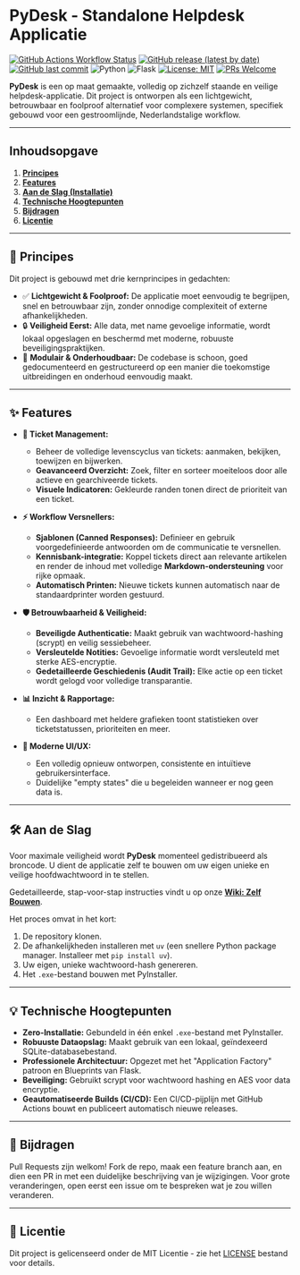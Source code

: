 # PyDesk - Standalone Helpdesk Applicatie

[![GitHub Actions Workflow Status](https://img.shields.io/github/actions/workflow/status/ChaoticML/PyDesk/development-build.yml?branch=main)](https://github.com/ChaoticML/PyDesk/actions)
[![GitHub release (latest by date)](https://img.shields.io/github/v/release/ChaoticML/PyDesk)](https://github.com/ChaoticML/PyDesk/releases)
[![GitHub last commit](https://img.shields.io/github/last-commit/ChaoticML/PyDesk)](https://github.com/ChaoticML/PyDesk/commits/main)
![Python](https://img.shields.io/badge/Python-3.11-3776AB?logo=python)
![Flask](https://img.shields.io/badge/Flask-3.1-000000?logo=flask)
[![License: MIT](https://img.shields.io/badge/License-MIT-yellow.svg)](https://opensource.org/licenses/MIT)
[![PRs Welcome](https://img.shields.io/badge/PRs-welcome-brightgreen.svg)](http://makeapullrequest.com)

**PyDesk** is een op maat gemaakte, volledig op zichzelf staande en veilige helpdesk-applicatie. Dit project is ontworpen als een lichtgewicht, betrouwbaar en foolproof alternatief voor complexere systemen, specifiek gebouwd voor een gestroomlijnde, Nederlandstalige workflow.

---

## Inhoudsopgave

1.  [**Principes**](#-principes)
2.  [**Features**](#-features)
3.  [**Aan de Slag (Installatie)**]([#-aan-de-slag])
4.  [**Technische Hoogtepunten**](#-technische-hoogtepunten)
5.  [**Bijdragen**](#-bijdragen)
6.  [**Licentie**](#-licentie)

---

## 🚀 Principes

Dit project is gebouwd met drie kernprincipes in gedachten:

-   ✅ **Lichtgewicht & Foolproof:** De applicatie moet eenvoudig te begrijpen, snel en betrouwbaar zijn, zonder onnodige complexiteit of externe afhankelijkheden.
-   🔒 **Veiligheid Eerst:** Alle data, met name gevoelige informatie, wordt lokaal opgeslagen en beschermd met moderne, robuuste beveiligingspraktijken.
-   🔧 **Modulair & Onderhoudbaar:** De codebase is schoon, goed gedocumenteerd en gestructureerd op een manier die toekomstige uitbreidingen en onderhoud eenvoudig maakt.

---

## ✨ Features

*   **🎫 Ticket Management:**
    *   Beheer de volledige levenscyclus van tickets: aanmaken, bekijken, toewijzen en bijwerken.
    *   **Geavanceerd Overzicht:** Zoek, filter en sorteer moeiteloos door alle actieve en gearchiveerde tickets.
    *   **Visuele Indicatoren:** Gekleurde randen tonen direct de prioriteit van een ticket.

*   **⚡ Workflow Versnellers:**
    *   **Sjablonen (Canned Responses):** Definieer en gebruik voorgedefinieerde antwoorden om de communicatie te versnellen.
    *   **Kennisbank-integratie:** Koppel tickets direct aan relevante artikelen en render de inhoud met volledige **Markdown-ondersteuning** voor rijke opmaak.
    *   **Automatisch Printen:** Nieuwe tickets kunnen automatisch naar de standaardprinter worden gestuurd.

*   **🛡️ Betrouwbaarheid & Veiligheid:**
    *   **Beveiligde Authenticatie:** Maakt gebruik van wachtwoord-hashing (scrypt) en veilig sessiebeheer.
    *   **Versleutelde Notities:** Gevoelige informatie wordt versleuteld met sterke AES-encryptie.
    *   **Gedetailleerde Geschiedenis (Audit Trail):** Elke actie op een ticket wordt gelogd voor volledige transparantie.

*   **📊 Inzicht & Rapportage:**
    *   Een dashboard met heldere grafieken toont statistieken over ticketstatussen, prioriteiten en meer.

*   **🎨 Moderne UI/UX:**
    *   Een volledig opnieuw ontworpen, consistente en intuïtieve gebruikersinterface.
    *   Duidelijke "empty states" die u begeleiden wanneer er nog geen data is.

---

## 🛠️ Aan de Slag

Voor maximale veiligheid wordt **PyDesk** momenteel gedistribueerd als broncode. U dient de applicatie zelf te bouwen om uw eigen unieke en veilige hoofdwachtwoord in te stellen.

Gedetailleerde, stap-voor-stap instructies vindt u op onze **[Wiki: Zelf Bouwen](https://github.com/ChaoticML/PyDesk/wiki/Zelf-Bouwen)**.

Het proces omvat in het kort:
1.  De repository klonen.
2.  De afhankelijkheden installeren met `uv` (een snellere Python package manager. Installeer met `pip install uv`).
3.  Uw eigen, unieke wachtwoord-hash genereren.
4.  Het `.exe`-bestand bouwen met PyInstaller.

---

## 💡 Technische Hoogtepunten

*   **Zero-Installatie:** Gebundeld in één enkel `.exe`-bestand met PyInstaller.
*   **Robuuste Dataopslag:** Maakt gebruik van een lokaal, geïndexeerd SQLite-databasebestand.
*   **Professionele Architectuur:** Opgezet met het "Application Factory" patroon en Blueprints van Flask.
*   **Beveiliging:** Gebruikt scrypt voor wachtwoord hashing en AES voor data encryptie.
*   **Geautomatiseerde Builds (CI/CD):** Een CI/CD-pijplijn met GitHub Actions bouwt en publiceert automatisch nieuwe releases.

---

## 🙌 Bijdragen

Pull Requests zijn welkom! Fork de repo, maak een feature branch aan, en dien een PR in met een duidelijke beschrijving van je wijzigingen. Voor grote veranderingen, open eerst een issue om te bespreken wat je zou willen veranderen.

---

## 📜 Licentie

Dit project is gelicenseerd onder de MIT Licentie - zie het [LICENSE](LICENSE) bestand voor details.
